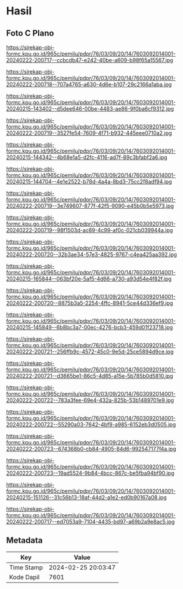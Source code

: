 # Hasil

## Foto C Plano

https://sirekap-obj-formc.kpu.go.id/965c/pemilu/pdpr/76/03/09/20/14/7603092014001-20240222-200717--ccbcdb47-e242-40be-a609-b98f65a15567.jpg

https://sirekap-obj-formc.kpu.go.id/965c/pemilu/pdpr/76/03/09/20/14/7603092014001-20240222-200718--707a4765-a630-4d6e-b107-29c2166a1aba.jpg

https://sirekap-obj-formc.kpu.go.id/965c/pemilu/pdpr/76/03/09/20/14/7603092014001-20240215-143402--d5dee646-00be-4483-ae86-9f0ba6cf9312.jpg

https://sirekap-obj-formc.kpu.go.id/965c/pemilu/pdpr/76/03/09/20/14/7603092014001-20240222-200719--3527fe54-7609-4f71-b932-445eee0710a2.jpg

https://sirekap-obj-formc.kpu.go.id/965c/pemilu/pdpr/76/03/09/20/14/7603092014001-20240215-144342--4b68e1a5-d2fc-4116-ad7f-89c3bfabf2a6.jpg

https://sirekap-obj-formc.kpu.go.id/965c/pemilu/pdpr/76/03/09/20/14/7603092014001-20240215-144704--4e1e2522-b78d-4a4a-8bd3-75cc2f8adf94.jpg

https://sirekap-obj-formc.kpu.go.id/965c/pemilu/pdpr/76/03/09/20/14/7603092014001-20240222-200719--3e749607-877f-42f5-9090-e45b0b5e5973.jpg

https://sirekap-obj-formc.kpu.go.id/965c/pemilu/pdpr/76/03/09/20/14/7603092014001-20240222-200719--98f1503d-ac69-4c99-af0c-021cb039944a.jpg

https://sirekap-obj-formc.kpu.go.id/965c/pemilu/pdpr/76/03/09/20/14/7603092014001-20240222-200720--32b3ae34-57e3-4825-9767-c4ea425aa392.jpg

https://sirekap-obj-formc.kpu.go.id/965c/pemilu/pdpr/76/03/09/20/14/7603092014001-20240215-165844--063bf20e-5af5-4d66-a730-a93d54e4f82f.jpg

https://sirekap-obj-formc.kpu.go.id/965c/pemilu/pdpr/76/03/09/20/14/7603092014001-20240222-200720--8875b3a5-2254-4ffc-8941-5ce44d336ef9.jpg

https://sirekap-obj-formc.kpu.go.id/965c/pemilu/pdpr/76/03/09/20/14/7603092014001-20240215-145849--6b8bc3a7-00ec-4276-bcb3-459d01f23718.jpg

https://sirekap-obj-formc.kpu.go.id/965c/pemilu/pdpr/76/03/09/20/14/7603092014001-20240222-200721--256ffb9c-4572-45c0-9e5d-25ce5894d9ce.jpg

https://sirekap-obj-formc.kpu.go.id/965c/pemilu/pdpr/76/03/09/20/14/7603092014001-20240222-200721--d3665be1-86c5-4d85-a15e-5b785b0d5810.jpg

https://sirekap-obj-formc.kpu.go.id/965c/pemilu/pdpr/76/03/09/20/14/7603092014001-20240222-200722--783a3fee-69e4-432a-825b-53b1489701e9.jpg

https://sirekap-obj-formc.kpu.go.id/965c/pemilu/pdpr/76/03/09/20/14/7603092014001-20240222-200722--55290a03-7642-4bf9-a985-6152eb3d0505.jpg

https://sirekap-obj-formc.kpu.go.id/965c/pemilu/pdpr/76/03/09/20/14/7603092014001-20240222-200723--674368b0-cb84-4905-84d6-992547177f4a.jpg

https://sirekap-obj-formc.kpu.go.id/965c/pemilu/pdpr/76/03/09/20/14/7603092014001-20240222-200723--19ad5524-9b84-4bcc-867c-be5fba94bf90.jpg

https://sirekap-obj-formc.kpu.go.id/965c/pemilu/pdpr/76/03/09/20/14/7603092014001-20240215-151126--31c56b13-18af-44d2-a1e2-ed0b90167a08.jpg

https://sirekap-obj-formc.kpu.go.id/965c/pemilu/pdpr/76/03/09/20/14/7603092014001-20240222-200717--ed7053a9-7104-4435-bd97-a69b2a9e8ac5.jpg


## Metadata

| Key        | Value               |
| ---------- | ------------------- |
| Time Stamp | 2024-02-25 20:03:47 |
| Kode Dapil | 7601                |



